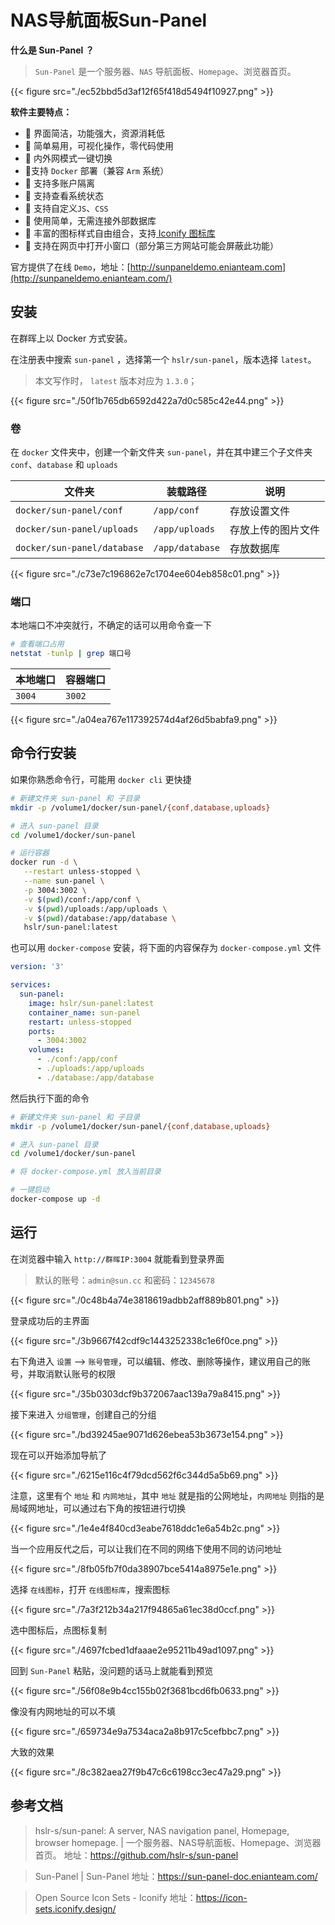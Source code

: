 # NAS导航面板Sun-Panel




**什么是 Sun-Panel ？**

> `Sun-Panel` 是一个服务器、`NAS` 导航面板、`Homepage`、浏览器首页。

{{< figure src="./ec52bbd5d3af12f65f418d5494f10927.png" >}}

**软件主要特点：**

- 🍉 界面简洁，功能强大，资源消耗低
- 🍊 简单易用，可视化操作，零代码使用
- 🍠 内外网模式一键切换
- 🍵支持 `Docker` 部署（兼容 `Arm` 系统）
- 🎪 支持多账户隔离
- 🎏 支持查看系统状态
- 🫙 支持自定义`JS`、`CSS`
- 🍻 使用简单，无需连接外部数据库
- 🍾 丰富的图标样式自由组合，支持[ Iconify 图标库](https://icon-sets.iconify.design/)
- 🚁 支持在网页中打开小窗口（部分第三方网站可能会屏蔽此功能）

官方提供了在线 `Demo`，地址：[http://sunpaneldemo.enianteam.com](http://sunpaneldemo.enianteam.com/)

## 安装

在群晖上以 Docker 方式安装。

在注册表中搜索 `sun-panel` ，选择第一个 `hslr/sun-panel`，版本选择 `latest`。

> 本文写作时， `latest` 版本对应为 `1.3.0`；

{{< figure src="./50f1b765db6592d422a7d0c585c42e44.png" >}}

### 卷

在 `docker` 文件夹中，创建一个新文件夹 `sun-panel`，并在其中建三个子文件夹 `conf`、`database` 和 `uploads`

| 文件夹                      | 装载路径        | 说明               |
| --------------------------- | --------------- | ------------------ |
| `docker/sun-panel/conf`     | `/app/conf`     | 存放设置文件       |
| `docker/sun-panel/uploads`  | `/app/uploads`  | 存放上传的图片文件 |
| `docker/sun-panel/database` | `/app/database` | 存放数据库         |

{{< figure src="./c73e7c196862e7c1704ee604eb858c01.png" >}}

### 端口

本地端口不冲突就行，不确定的话可以用命令查一下

```bash
# 查看端口占用
netstat -tunlp | grep 端口号
```

| 本地端口 | 容器端口 |
| -------- | -------- |
| `3004`   | `3002`   |

{{< figure src="./a04ea767e117392574d4af26d5babfa9.png" >}}

## 命令行安装

如果你熟悉命令行，可能用 `docker cli` 更快捷

```bash
# 新建文件夹 sun-panel 和 子目录
mkdir -p /volume1/docker/sun-panel/{conf,database,uploads}

# 进入 sun-panel 目录
cd /volume1/docker/sun-panel

# 运行容器
docker run -d \
   --restart unless-stopped \
   --name sun-panel \
   -p 3004:3002 \
   -v $(pwd)/conf:/app/conf \
   -v $(pwd)/uploads:/app/uploads \
   -v $(pwd)/database:/app/database \
   hslr/sun-panel:latest
```

也可以用 `docker-compose` 安装，将下面的内容保存为 `docker-compose.yml` 文件

```yaml
version: '3'

services:
  sun-panel:
    image: hslr/sun-panel:latest
    container_name: sun-panel
    restart: unless-stopped
    ports:
      - 3004:3002
    volumes:
      - ./conf:/app/conf
      - ./uploads:/app/uploads
      - ./database:/app/database
```

然后执行下面的命令

```bash
# 新建文件夹 sun-panel 和 子目录
mkdir -p /volume1/docker/sun-panel/{conf,database,uploads}

# 进入 sun-panel 目录
cd /volume1/docker/sun-panel

# 将 docker-compose.yml 放入当前目录

# 一键启动
docker-compose up -d
```

## 运行

在浏览器中输入 `http://群晖IP:3004` 就能看到登录界面

> 默认的账号：`admin@sun.cc` 和密码：`12345678`

{{< figure src="./0c48b4a74e3818619adbb2aff889b801.png" >}}

登录成功后的主界面

{{< figure src="./3b9667f42cdf9c1443252338c1e6f0ce.png" >}}

右下角进入 `设置` --> `账号管理`，可以编辑、修改、删除等操作，建议用自己的账号，并取消默认账号的权限

{{< figure src="./35b0303dcf9b372067aac139a79a8415.png" >}}

接下来进入 `分组管理`，创建自己的分组

{{< figure src="./bd39245ae9071d626ebea53b3673e154.png" >}}

现在可以开始添加导航了

{{< figure src="./6215e116c4f79dcd562f6c344d5a5b69.png" >}}

注意，这里有个 `地址` 和 `内网地址`，其中 `地址` 就是指的公网地址，`内网地址` 则指的是局域网地址，可以通过右下角的按钮进行切换

{{< figure src="./1e4e4f840cd3eabe7618ddc1e6a54b2c.png" >}}

当一个应用反代之后，可以让我们在不同的网络下使用不同的访问地址

{{< figure src="./8fb05fb7f0da38907bce5414a8975e1e.png" >}}

选择 `在线图标`，打开 `在线图标库`，搜索图标

{{< figure src="./7a3f212b34a217f94865a61ec38d0ccf.png" >}}

选中图标后，点图标复制

{{< figure src="./4697fcbed1dfaaae2e95211b49ad1097.png" >}}

回到 `Sun-Panel` 粘贴，没问题的话马上就能看到预览

{{< figure src="./56f08e9b4cc155b02f3681bcd6fb0633.png" >}}

像没有内网地址的可以不填

{{< figure src="./659734e9a7534aca2a8b917c5cefbbc7.png" >}}

大致的效果

{{< figure src="./8c382aea27f9b47c6c6198cc3ec47a29.png" >}}

## 参考文档

> hslr-s/sun-panel: A server, NAS navigation panel, Homepage, browser homepage. | 一个服务器、NAS导航面板、Homepage、浏览器首页。
> 地址：https://github.com/hslr-s/sun-panel

> Sun-Panel | Sun-Panel
> 地址：https://sun-panel-doc.enianteam.com/

> Open Source Icon Sets - Iconify
> 地址：https://icon-sets.iconify.design/

